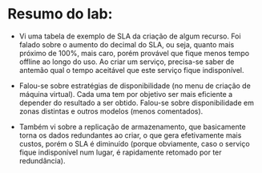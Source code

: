 # Resumo do lab:
- Vi uma tabela de exemplo de SLA da criação de algum recurso. Foi falado sobre o aumento do decimal do SLA, ou seja, quanto mais próximo de 100%, mais caro, porém provável que fique menos tempo offline ao longo do uso. Ao criar um serviço, precisa-se saber de antemão qual o tempo aceitável que este serviço fique indisponível.

- Falou-se sobre estratégias de disponibilidade (no menu de criação de máquina virtual). Cada uma tem por objetivo ser mais eficiente a depender do resultado a ser obtido. Falou-se sobre disponibilidade em zonas distintas e outros modelos (menos comentados). 

- Também vi sobre a replicação de armazenamento, que basicamente torna os dados redundantes ao criar, o que gera efetivamente mais custos, porém o SLA é diminuído (porque obviamente, caso o serviço fique indisponível num lugar, é rapidamente retomado por ter redundância).

